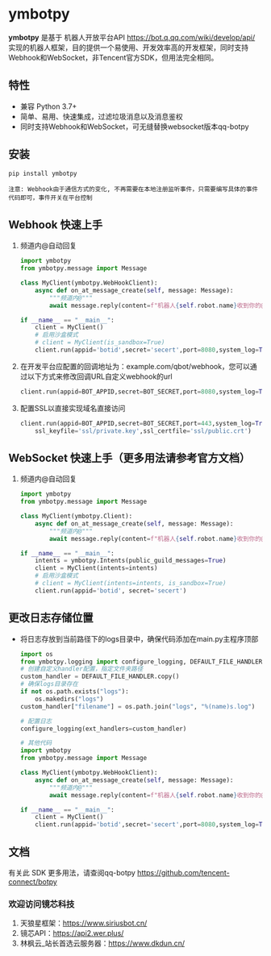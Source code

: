 ymbotpy
=======

**ymbotpy** 是基于 机器人开放平台API <https://bot.q.qq.com/wiki/develop/api/> 实现的机器人框架，目的提供一个易使用、开发效率高的开发框架，同时支持Webhook和WebSocket，非Tencent官方SDK，但用法完全相同。


特性
----

- 兼容 Python 3.7+
- 简单、易用、快速集成，过滤垃圾消息以及消息鉴权
- 同时支持Webhook和WebSocket，可无缝替换websocket版本qq-botpy

安装
-----

``` bash
pip install ymbotpy
```
``注意: Webhook由于通信方式的变化, 不再需要在本地注册监听事件，只需要编写具体的事件代码即可，事件开关在平台控制``

Webhook 快速上手
--------
1.  频道内@自动回复
    ``` python
    import ymbotpy
    from ymbotpy.message import Message

    class MyClient(ymbotpy.WebHookClient):
        async def on_at_message_create(self, message: Message):
            """频道内@"""
            await message.reply(content=f"机器人{self.robot.name}收到你的@消息了: {message.content}")

    if __name__ == "__main__":
        client = MyClient()
        # 启用沙盒模式
        # client = MyClient(is_sandbox=True)
        client.run(appid='botid',secret='secert',port=8080,system_log=True)
    ```

2.  在开发平台应配置的回调地址为：example.com/qbot/webhook，您可以通过以下方式来修改回调URL自定义webhook的url
    ``` python
    client.run(appid=BOT_APPID,secret=BOT_SECRET,port=8080,system_log=True,hook_route='/your_url')
    ```

3.  配置SSL以直接实现域名直接访问

    ```python
    client.run(appid=BOT_APPID,secret=BOT_SECRET,port=443,system_log=True,
        ssl_keyfile='ssl/private.key',ssl_certfile='ssl/public.crt')
    ```

WebSocket 快速上手（更多用法请参考官方文档）
--------
1.  频道内@自动回复
    ``` python
    import ymbotpy
    from ymbotpy.message import Message

    class MyClient(ymbotpy.Client):
        async def on_at_message_create(self, message: Message):
            """频道内@"""
            await message.reply(content=f"机器人{self.robot.name}收到你的@消息了: {message.content}")

    if __name__ == "__main__":
        intents = ymbotpy.Intents(public_guild_messages=True) 
        client = MyClient(intents=intents)
        # 启用沙盒模式
        # client = MyClient(intents=intents, is_sandbox=True)
        client.run(appid='botid', secret='secert')
    ```

更改日志存储位置
--------
-  将日志存放到当前路径下的logs目录中，确保代码添加在main.py主程序顶部
    ``` python
    import os
    from ymbotpy.logging import configure_logging, DEFAULT_FILE_HANDLER
    # 创建自定义handler配置，指定文件夹路径
    custom_handler = DEFAULT_FILE_HANDLER.copy()
    # 确保logs目录存在
    if not os.path.exists("logs"):
        os.makedirs("logs")
    custom_handler["filename"] = os.path.join("logs", "%(name)s.log")
    
    # 配置日志
    configure_logging(ext_handlers=custom_handler)

    # 其他代码
    import ymbotpy
    from ymbotpy.message import Message

    class MyClient(ymbotpy.WebHookClient):
        async def on_at_message_create(self, message: Message):
            """频道内@"""
            await message.reply(content=f"机器人{self.robot.name}收到你的@消息了: {message.content}")

    if __name__ == "__main__":
        client = MyClient()
        client.run(appid='botid',secret='secert',port=8080,system_log=True)
    
    ```

文档
----

有关此 SDK 更多用法，请查阅qq-botpy <https://github.com/tencent-connect/botpy>

### 欢迎访问镜芯科技
1.  天狼星框架：<https://www.siriusbot.cn/>
2.  镜芯API：<https://api2.wer.plus/>
3.  林枫云_站长首选云服务器：<https://www.dkdun.cn/>
